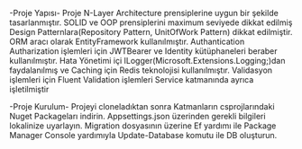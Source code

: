 -Proje Yapısı-
Proje N-Layer Architecture prensiplerine uygun bir şekilde tasarlanmıştır.
SOLID ve OOP prensiplerini maximum seviyede dikkat edilmiş Design Patternlara(Repository Pattern, UnitOfWork Pattern) dikkat edilmiştir.
ORM aracı olarak EntityFramework kullanılmıştır.
Authantication Autharization işlemleri için JWTBearer ve Identity kütüphaneleri beraber kullanılmıştır.
Hata Yönetimi içi ILogger(Microsoft.Extensions.Logging;)dan faydalanılmış ve Caching için Redis teknolojisi kullanılmıştır.
Validasyon işlemleri için Fluent Validation işlemleri Service katmanında ayrıca işletilmiştir

-Proje Kurulum-
Projeyi cloneladıktan sonra Katmanların csprojlarındaki  Nuget Packageları indirin.
Appsettings.json üzerinden gerekli bilgileri lokalinize uyarlayın.
Migration dosyasının üzerine Ef yardımı ile Package Manager Console yardımıyla Update-Database komutu ile DB oluşturun.
